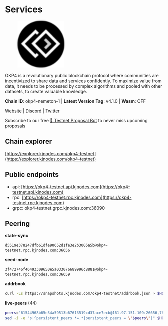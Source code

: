 # Services

<figure><img src="https://raw.githubusercontent.com/kj89/cosmos-images/main/logos/okp4.png" width="150" alt=""><figcaption></figcaption></figure>

OKP4 is a revolutionary public blockchain protocol where communities are incentivized to  share data and services confidently. To maximize value from data, it needs to be processed  by complex algorithms and pooled with other datasets, to create valuable knowledge.

**Chain ID**: okp4-nemeton-1 | **Latest Version Tag**: v4.1.0 | **Wasm**: OFF

[Website](https://okp4.network) | [Discord](https://discord.gg/okp4) | [Twitter](https://twitter.com/OKP4_Protocol)



Subscribe to our free [🤖 Testnet Proposal Bot](https://t.me/kjnodes_testnet_proposal_bot) to never miss upcoming proposals


## Chain explorer
[https://explorer.kjnodes.com/okp4-testnet](https://explorer.kjnodes.com/okp4-testnet)

## Public endpoints

* api: [https://okp4-testnet.api.kjnodes.com](https://okp4-testnet.api.kjnodes.com)
* rpc: [https://okp4-testnet.rpc.kjnodes.com](https://okp4-testnet.rpc.kjnodes.com)
* grpc: okp4-testnet.grpc.kjnodes.com:36090

## Peering

**state-sync**

```text
d5519e378247dfb61dfe90652d1fe3e2b3005a5b@okp4-testnet.rpc.kjnodes.com:36656
```

**seed-node**

```text
3f472746f46493309650e5a033076689996c8881@okp4-testnet.rpc.kjnodes.com:36659
```

**addrbook**
```bash
curl -Ls https://snapshots.kjnodes.com/okp4-testnet/addrbook.json > $HOME/.okp4d/config/addrbook.json
```

**live-peers** (44)
```bash
peers="61544968b65e34a59513b67613519cd37ace7ecb@161.97.151.109:26656,78d923333e39e747c6a7fbfcc822ec6279990556@91.211.251.232:28656,5c2a752c9b1952dbed075c56c600c3a79b58c395@95.214.55.232:26996,d4305fcb7b20dc96481a6ae6ae84f281f3413a4e@65.109.37.58:13656,ead118d7cbe51cbabf5a77b69db7255512f41023@88.208.34.134:60656,d5519e378247dfb61dfe90652d1fe3e2b3005a5b@65.109.68.190:36656,7dfc61d3ac9f6da7fa9f4893bc0ffa17ef8006e6@185.111.159.139:36656,d132ad0c5b2afd0eab2d87351eeda46dc9d69312@46.228.205.200:26656,99f6675049e22a0216af0e2447e7a4c5021874cd@142.132.132.200:28656,f0818bc351ad0d5eddb55f52ba22a2121d5c62c9@5.9.69.107:26656,8028015d1c6828a0b734f3b108f0853b0e19305e@157.90.176.184:26656,14f8949ab0a276d2e55c8fa6255430881978a619@185.192.96.236:26656,42fbb917fca6787bc3ab774865f4bb1ef950f114@65.108.226.26:30656,8cdeb85dada114c959c36bb59ce258c65ae3a09c@88.198.242.163:36656,b0b56d944cf1cc569a1e77e0923e075bad94d755@141.95.145.41:28656,23e895e7d650f43e1f53522165607b71685f8cfa@65.108.75.107:26656,eef77b5ae1c37f3e5809ff928c329dde906be388@65.108.133.73:21656,874373b78d2cd50e716aa464bf407581d9305655@94.250.201.130:27656,603828b0b21b150ece5aeee9d548a259d08348ec@65.108.224.156:26656,4ea26ce893d8f4f89a7b49b9bd77e0fbd914e029@65.109.88.162:36656,d1a0ff9bd7ea1ebd06bc7158f3523f5e557328be@163.172.135.127:26656,f7e481df45bfbe62ea0553f5f6da34eaf4f688c3@194.34.232.225:26656,540e0e9b33b2d87315fdf7089404671581d36e94@95.217.203.43:26656,c030413e39be95c397c6681639f5d48675554c0c@51.79.78.121:26646,be9841ace1d71a4c7681918ee39f5e00d8e96a82@213.239.216.252:36656,307fb25cd6998d0d5bd1d947571f6043c6bb4069@65.109.31.114:2280,8bccab4596e8bc162763bad6597d43523e6c32f8@104.194.8.68:26656,74349a1cb9479b291866debe2042de8a2e88b850@65.108.233.109:17656,77324cc79d15d8bef4cc7462395062d73f51ad62@65.109.38.208:46656,e755eb8016c2f6f5303b2f8d503d9126d235e80f@138.201.35.56:26656,6a66a38bdd5895ec6f1ce18b3430860a30e18e02@142.132.149.118:26656,f3f72a8352c3dfa2b40e1d2fd0a877a5197adaaa@65.108.9.164:22556,643988550263605405a7968c38fd11653bf75cd0@38.242.252.104:26656,8a7605d8ae4338de5b7a0d5c70244ce05e377630@85.10.200.221:26656,e6bc1bcddce8077ee769c4b2c24e3ec93191721f@103.190.37.10:26656,fe8bd9375c43a7cc6ef27e62d56af341a62e67c9@95.217.202.49:30656,58e2115e34f171739d1d2e9085fdbef78d1201d9@88.99.161.162:36656,fff0a8c202befd9459ff93783a0e7756da305fe3@38.242.150.63:16656,15fdc722cd49ef7676205b6ad3120a84728d948c@65.108.225.158:17656,b5484e85a8802e0489234904d2b3a2d3c0c16e71@135.181.116.246:26106,854cc8b83a48ba4394c1940b57d0f42ec013e033@38.242.251.204:26656,30092d2717053f1c0813e8354c07c761c9c3ac5c@194.163.161.234:26656,54585c522153eade8cf2ae2cfe02144d5ac9beeb@75.119.155.249:26656,9755cab2585a2794453a5b396ef13b893393366f@65.108.212.224:46673"
sed -i -e "s|^persistent_peers *=.*|persistent_peers = \"$peers\"|" $HOME/.okp4d/config/config.toml
```
